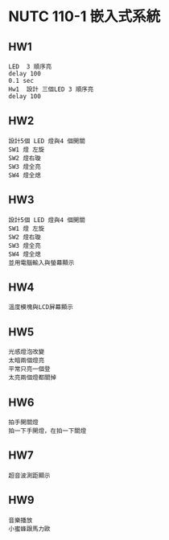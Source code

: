 # NUTC 110-1 嵌入式系統
## HW1
    LED  3 順序亮
    delay 100
    0.1 sec
    Hw1  設計 三個LED 3 順序亮
    delay 100
## HW2
    設計5個 LED 燈與4 個開關
    SW1 燈 左旋
    SW2 燈右璇
    SW3 燈全亮
    SW4 燈全熄
## HW3
    設計5個 LED 燈與4 個開關
    SW1 燈 左旋
    SW2 燈右璇
    SW3 燈全亮
    SW4 燈全熄
    並用電腦輸入與螢幕顯示
## HW4
    溫度模塊與LCD屏幕顯示
## HW5
    光感燈泡改變
    太暗兩個燈亮
    平常只亮一個登
    太亮兩個燈都關掉
## HW6
    拍手開關燈
    拍一下手開燈，在拍一下關燈
## HW7
    超音波測距顯示
## HW9
    音樂播放
    小蜜蜂跟馬力歐